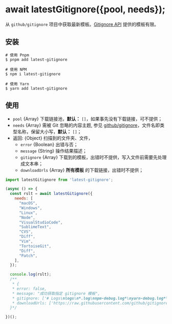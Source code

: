 # await latestGitignore({pool, needs});

从 `github/gitignore` 项目中获取最新模板。[Gitignore API](https://docs.github.com/cn/rest/reference/gitignore) 提供的模板有限。

## 安装

```shell
# 使用 Pnpm
$ pnpm add latest-gitignore

# 使用 NPM
$ npm i latest-gitignore

# 使用 Yarn
$ yarn add latest-gitignore
```

## 使用

- `pool` {Array} 下载链接池，**默认：** `[]`，如果事先没有下载链接，可不提供；
- `needs` {Array} 需被 Git 忽略的内容主题, 参见 [github/gitignore](https://github.com/github/gitignore)，文件名即类型名称，保留大小写，**默认：** `[]`；
- 返回: {Object} 扫描到的文件夹、文件，
  - `error` {Boolean} 出错与否；
  - `message` {String} 操作结果描述；
  - `gitignore` {Array} 下载到的模板，出错时不提供，写入文件前需要先处理成文本串；
  - `downloadUrls` {Array} **所有模板** 的下载链接，出错时不提供；

```javascript
import latestGitignore from 'latest-gitignore';

(async () => {
  const rslt = await latestGitignore({
    needs: [
      "macOS",
      "Windows",
      "Linux",
      "Node",
      "VisualStudioCode",
      "SublimeText",
      "CVS",
      "Diff",
      "Vim",
      "TortoiseGit",
      "Diff",
      "Patch",
    ],
  });

  console.log(rslt);
  /**
   * {
   * error: false,
   * message: "成功获取指定 gitignore 模板",
   * gitignore: ['# Logs\nlogs\n*.log\nnpm-debug.log*\nyarn-debug.log*\nyarn-error.log*\nlerna-debug.log*\n\n# Diagnostic reports (https://nodejs.org/api/report.html)\nreport.[0-9]*.[0-9]*.[0-9]*.[0-9]*.json\n\n# Runtime data\npids\n*.pid\n*.seed\n*.pid.lock\n\n# Directory for instrumented libs generated by jscoverage/JSCover\nlib-cov\n\n# Coverage directory used by tools like istanbul\ncoverage\n*.lcov\n\n# nyc test coverage\n.nyc_output\n\n# Grunt intermediate storage (https://gruntjs.com/creating-plugins#storing-task-files)\n.grunt\n\n# Bower dependency directory (https://bower.io/)\nbower_components\n\n# node-waf configuration\n.lock-wscript\n\n# Compiled binary addons (https://nodejs.org/api/addons.html)\nbuild/Release\n\n# Dependency directories\nnode_modules/\njspm_packages/\n\n# TypeScript v1 declaration files\ntypings/\n\n# TypeScript cache\n*.tsbuildinfo\n\n# Optional npm cache directory\n.npm\n\n# Optional eslint cache\n.eslintcache\n\n# Microbundle cache\n.rpt2_cache/\n.rts2_cache_cjs/\n.rts2_cache_es/\n.rts2_cache_umd/\n\n# Optional REPL history\n.node_repl_history\n\n# Output of 'npm pack'\n*.tgz\n\n# Yarn Integrity file\n.yarn-integrity\n\n# dotenv environment variables file\n.env\n.env.test\n\n# parcel-bundler cache (https://parceljs.org/)\n.cache\n\n# Next.js build output\n.next\n\n# Nuxt.js build / generate output\n.nuxt\ndist\n\n# Gatsby files\n.cache/\n# Comment in the public line in if your project uses Gatsby and *not* Next.js\n# https://nextjs.org/blog/next-9-1#public-directory-support\n# public\n\n# vuepress build output\n.vuepress/dist\n\n# Serverless directories\n.serverless/\n\n# FuseBox cache\n.fusebox/\n\n# DynamoDB Local files\n.dynamodb/\n\n# TernJS port file\n.tern-port\n', ...],
   * downloadUrls: ['https://raw.githubusercontent.com/github/gitignore/main/Global/Linux.gitignore', ... ],
  }*/

})();
```
